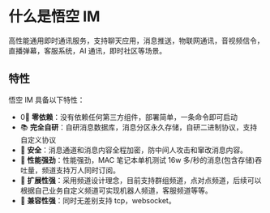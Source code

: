 # 什么是悟空 IM

高性能通用即时通讯服务，支持聊天应用，消息推送，物联网通讯，音视频信令，直播弹幕，客服系统，AI 通讯，即时社区等场景。

## 特性

悟空 IM 具备以下特性：

- 0⃣️ **零依赖**：没有依赖任何第三方组件，部署简单，一条命令即可启动
- 📚 **完全自研**：自研消息数据库，消息分区永久存储，自研二进制协议，支持自定义协议
- 🔐 **安全**：消息通道和消息内容全程加密，防中间人攻击和窜改消息内容。
- 🚀 **性能强劲**：性能强劲，MAC 笔记本单机测试 16w 多/秒的消息(包含存储)吞吐量，频道支持万人同时订阅。
- 🧱 **扩展性强**：采用频道设计理念，目前支持群组频道，点对点频道，后续可以根据自己业务自定义频道可实现机器人频道，客服频道等等。
- 🔗 **兼容性强**：同时无差别支持 tcp，websocket。
